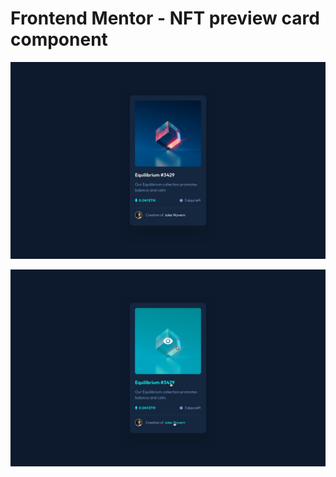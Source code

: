 # Frontend Mentor - NFT preview card component

![Design preview for the NFT preview card component coding challenge](./design/desktop-design.jpg)

![Design preview for the NFT preview card component coding challenge](./design/active-states.jpg)
